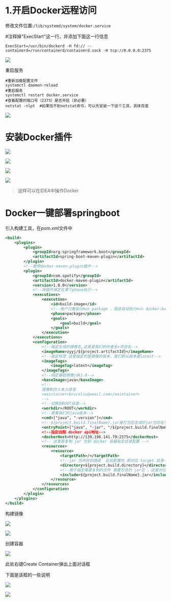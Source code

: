 # 1.开启Docker远程访问

修改文件位置:`/lib/systemd/system/docker.service`

\#注释掉"ExecStart"这一行，并添加下面这一行信息

```
ExecStart=/usr/bin/dockerd -H fd:// --containerd=/run/containerd/containerd.sock -H tcp://0.0.0.0:2375
```

![](images/IDEA部署1.png)

重启服务

```
#重新加载配置文件
systemctl daemon-reload
#重启服务
systemctl restart docker.service
#查看配置的端口号（2375）是否开启（非必要）
netstat -nlpt  #如果找不到netstat命令，可以先安装一下这个工具，具体百度
```

![](images/IDEA部署2.png)



# 安装Docker插件

![](images/IDEA部署3.png)

![](images/IDEA部署4.png)

![](images/IDEA部署5.png)

![](images/IDEA部署6.png)

> 这样可以在IDEA中操作Docker



# Docker一键部署springboot

引入构建工具，在pom.xml文件中

```xml
<build>
    <plugins>
        <plugin>
            <groupId>org.springframework.boot</groupId>
            <artifactId>spring-boot-maven-plugin</artifactId>
        </plugin>
        <!--使用docker-maven-plugin插件-->
        <plugin>
            <groupId>com.spotify</groupId>
            <artifactId>docker-maven-plugin</artifactId>
            <version>1.0.0</version>
            <!--将插件绑定在某个phase执行-->
            <executions>
                <execution>
                    <id>build-image</id>
                    <!--用户只需执行mvn package ，就会自动执行mvn docker:build-->
                    <phase>package</phase>
                    <goals>
                        <goal>build</goal>
                    </goals>
                </execution>
            </executions>
            <configuration>
                <!--指定生成的镜像名,这里是我们的作者名+项目名-->
                <imageName>zyyj/${project.artifactId}</imageName>
                <!--指定标签 这里指定的是镜像的版本，我们默认版本是latest-->
                <imageTags>
                    <imageTag>latest</imageTag>
                </imageTags>
                <!--指定基础镜像jdk1.8-->
                <baseImage>java</baseImage>
                <!--
                镜像制作人本人信息
                <maintainer>bruceliu@email.com</maintainer>
                -->
                <!--切换到ROOT目录-->
                <workdir>/ROOT</workdir>
                <!--查看我们的java版本-->
                <cmd>["java", "-version"]</cmd>
                <!--${project.build.finalName}.jar是打包后生成的jar包的名字-->
                <entryPoint>["java", "-jar", "/${project.build.finalName}.jar"]</entryPo
                <!--指定远程 docker api地址-->
                <dockerHost>http://139.196.141.79:2375</dockerHost>
                <!-- 这里是复制 jar 包到 docker 容器指定目录配置 -->
                <resources>
                    <resource>
                        <targetPath>/</targetPath>
                        <!--jar 包所在的路径  此处配置的 即对应 target 目录-->
                        <directory>${project.build.directory}</directory>
                        <!--用于指定需要复制的文件 需要包含的 jar包 ，这里对应的是 Dockerfile中添加的文件名　-->
                        <include>${project.build.finalName}.jar</include>
                    </resource>
                </resources>
            </configuration>
        </plugin>
    </plugins>
</build>
```

构建镜像

![](images/IDEA部署8.png)

![](images/IDEA部署9.png)

创建容器

![](images/IDEA部署10.png)

此处右键Create Container弹出上面对话框

下面是该框的一些说明

![](images/IDEA部署7.png)



![](images/IDEA部署11.png)









